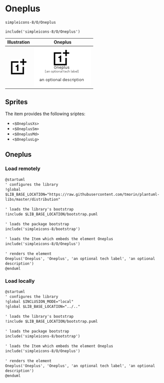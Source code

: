 # Oneplus


```text
simpleicons-8/O/Oneplus
```

```text
include('simpleicons-8/O/Oneplus')
```



| Illustration | Oneplus |
| :---: | :---: |
| ![illustration for Illustration](../../simpleicons-8/O/Oneplus.png) | ![illustration for Oneplus](../../simpleicons-8/O/Oneplus.Local.png) |



## Sprites
The item provides the following sriptes:

- `<$OneplusXs>`
- `<$OneplusSm>`
- `<$OneplusMd>`
- `<$OneplusLg>`





## Oneplus

### Load remotely
```plantuml
@startuml
' configures the library
!global $LIB_BASE_LOCATION="https://raw.githubusercontent.com/tmorin/plantuml-libs/master/distribution"

' loads the library's bootstrap
!include $LIB_BASE_LOCATION/bootstrap.puml

' loads the package bootstrap
include('simpleicons-8/bootstrap')

' loads the Item which embeds the element Oneplus
include('simpleicons-8/O/Oneplus')

' renders the element
Oneplus('Oneplus', 'Oneplus', 'an optional tech label', 'an optional description')
@enduml
```

### Load locally
```plantuml
@startuml
' configures the library
!global $INCLUSION_MODE="local"
!global $LIB_BASE_LOCATION="../.."

' loads the library's bootstrap
!include $LIB_BASE_LOCATION/bootstrap.puml

' loads the package bootstrap
include('simpleicons-8/bootstrap')

' loads the Item which embeds the element Oneplus
include('simpleicons-8/O/Oneplus')

' renders the element
Oneplus('Oneplus', 'Oneplus', 'an optional tech label', 'an optional description')
@enduml
```

